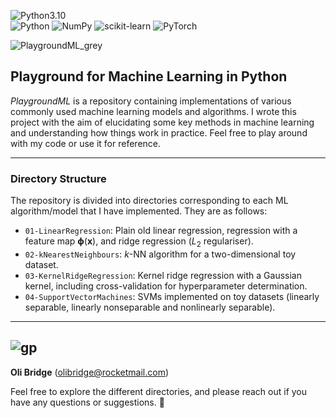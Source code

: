 ![Python3.10](https://img.shields.io/badge/python-3.8%20%7C%203.9%20%7C%203.10-blue)  
![Python](https://img.shields.io/badge/python-3670A0?style=for-the-badge&logo=python&logoColor=ffdd54)
![NumPy](https://img.shields.io/badge/numpy-%23013243.svg?style=for-the-badge&logo=numpy&logoColor=white)
![scikit-learn](https://img.shields.io/badge/scikit--learn-%23F7931E.svg?style=for-the-badge&logo=scikit-learn&logoColor=white)
![PyTorch](https://img.shields.io/badge/PyTorch-%23EE4C2C.svg?style=for-the-badge&logo=PyTorch&logoColor=white)

![PlaygroundML_grey](https://github.com/olibridge01/PlaygroundML/assets/86416298/a0bfdf01-fe1d-4f88-aabd-488a15bf2613)
## Playground for Machine Learning in Python
*PlaygroundML* is a repository containing implementations of various commonly used machine learning models and algorithms. I wrote this project with the aim of elucidating some key methods in machine learning and understanding how things work in practice. Feel free to play around with my code or use it for reference.

---
### Directory Structure
The repository is divided into directories corresponding to each ML algorithm/model that I have implemented. They are as follows:
- `01-LinearRegression`: Plain old linear regression, regression with a feature map $\mathbf{\phi}(\mathbf{x})$, and ridge regression ($L_2$ regulariser).
- `02-kNearestNeighbours`: $k$-NN algorithm for a two-dimensional toy dataset.
- `03-KernelRidgeRegression`: Kernel ridge regression with a Gaussian kernel, including cross-validation for hyperparameter determination.
- `04-SupportVectorMachines`: SVMs implemented on toy datasets (linearly separable, linearly nonseparable and nonlinearly separable).

---
![gp](https://github.com/olibridge01/PlaygroundML/assets/86416298/c00910bb-6108-4fe2-98ec-89c086ef1033)
---
**Oli Bridge** (<olibridge@rocketmail.com>)

Feel free to explore the different directories, and please reach out if you have any questions or suggestions. 🚀


